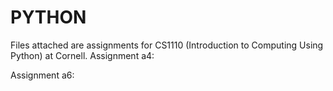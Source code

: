 # PYTHON
Files attached are assignments for CS1110 (Introduction to Computing Using Python) at Cornell. 
Assignment a4:


Assignment a6:


